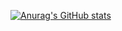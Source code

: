 <!--START_SECTION:waka-->
<!--END_SECTION:waka-->

[![Anurag's GitHub stats](https://github-readme-stats.vercel.app/api?username=Jasper-Nelligan&count_private=true&show_icons=true&theme=blue-green)](https://github.com/anuraghazra/github-readme-stats)
